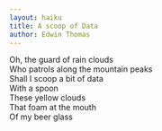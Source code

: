 ```yaml
---
layout: haiku
title: A scoop of Data
author: Edwin Thomas
---
```

Oh, the guard of rain clouds <br>
Who patrols along the mountain peaks <br>
Shall I scoop a bit of data <br>
With a spoon <br>
These yellow clouds <br>
That foam at the mouth <br>
Of my beer glass <br>
